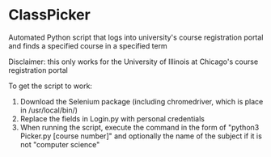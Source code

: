 # ClassPicker
Automated Python script that logs into university's course registration portal and finds a specified course in a specified term

Disclaimer: this only works for the University of Illinois at Chicago's course registration portal

To get the script to work:
1. Download the Selenium package (including chromedriver, which is place in /usr/local/bin/)
2. Replace the fields in Login.py with personal credentials
3. When running the script, execute the command in the form of "python3 Picker.py [course number]" and optionally the name of the subject if it is not "computer science"
